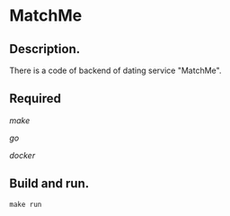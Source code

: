 # MatchMe

## Description.

There is a code of backend of dating service "MatchMe".

## Required
*make*

*go*

*docker*

## Build and run.

```
make run
```